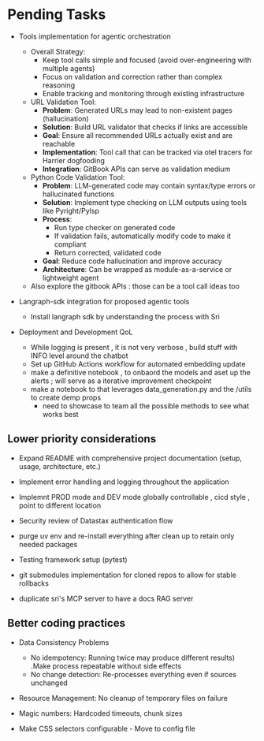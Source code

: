 # Pending Tasks

- Tools implementation for agentic orchestration
  - Overall Strategy:
    - Keep tool calls simple and focused (avoid over-engineering with multiple agents)
    - Focus on validation and correction rather than complex reasoning
    - Enable tracking and monitoring through existing infrastructure
  - URL Validation Tool:
    - **Problem**: Generated URLs may lead to non-existent pages (hallucination)
    - **Solution**: Build URL validator that checks if links are accessible
    - **Goal**: Ensure all recommended URLs actually exist and are reachable
    - **Implementation**: Tool call that can be tracked via otel tracers for Harrier dogfooding
    - **Integration**: GitBook APIs can serve as validation medium
  - Python Code Validation Tool:
    - **Problem**: LLM-generated code may contain syntax/type errors or hallucinated functions
    - **Solution**: Implement type checking on LLM outputs using tools like Pyright/Pylsp
    - **Process**:
      - Run type checker on generated code
      - If validation fails, automatically modify code to make it compliant
      - Return corrected, validated code
    - **Goal**: Reduce code hallucination and improve accuracy
    - **Architecture**: Can be wrapped as module-as-a-service or lightweight agent
  - Also explore the gitbook APIs : those can be a tool call ideas too

- Langraph-sdk integration for proposed agentic tools
  - Install langraph sdk by understanding the process with Sri

- Deployment and Development QoL
  - While logging is present , it is not very verbose , build stuff with INFO level around the chatbot
  - Set up GitHub Actions workflow for automated embedding update
  - make a definitive notebook , to onbaord the models and aset up the alerts ; will serve as a iterative improvement checkpoint
  - make a notebook to that leverages data_generation.py and the /utils to create demp props
    - need to showcase to team all the possible methods to see what works best

## Lower priority considerations

- Expand README with comprehensive project documentation (setup, usage, architecture, etc.)
- Implement error handling and logging throughout the application
- Implemnt PROD mode and DEV mode globally controllable , cicd style , point to different location
- Security review of Datastax authentication flow
- purge uv env and re-install everything after clean up to retain only needed packages
- Testing framework setup (pytest)
- git submodules implementation for cloned repos to allow for stable rollbacks

- duplicate sri's MCP server to have a docs RAG server

## Better coding practices

- Data Consistency Problems
  - No idempotency: Running twice may produce different results) .Make process repeatable without side effects
  - No change detection: Re-processes everything even if sources unchanged

- Resource Management:  No cleanup of temporary files on failure
- Magic numbers: Hardcoded timeouts, chunk sizes
- Make CSS selectors configurable - Move to config file
